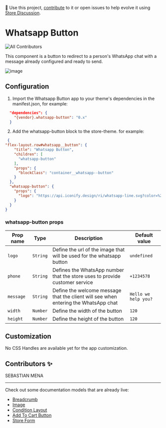 📢 Use this project, [contribute](https://github.com/{OrganizationName}/{AppName}) to it or open issues to help evolve it using [Store Discussion](https://github.com/vtex-apps/store-discussion).

# Whatsapp Button

![All Contributors](https://img.shields.io/badge/all_contributors-1-green.svg?style=flat-square)



This component is a button to redirect to a person's WhatsApp chat with a message already configured and ready to send.


<img  alt="image" src="https://res.cloudinary.com/dafsjo7al/image/upload/v1677007536/button_tzt3sd.png">

## Configuration 

1. Import the Whatsapp Button app to your theme's dependencies in the manifest.json, for example:
```json
  "dependencies": {
    "{vendor}.whatsapp-button": "0.x"
  }
 ```
 
 2. Add the whatsapp-button block to the store-theme. for example:
```json
 {
"flex-layout.row#whatsapp__button": {
    "title": "Whatsapp Button",
    "children": [
      "whatsapp-button"
    ],
    "props": {
      "blockClass": "container__whatsapp--button"
    }
  },
  "whatsapp-button": {
    "props": {
      "logo": "https://api.iconify.design/ri/whatsapp-line.svg?color=%23f25529&width=38"
    }
  }
}
   ```
 ### whatsapp-button props

| Prop name    | Type            | Description                                                                               | Default value    |
| ------------ | --------------- | ----------------------------------------------------------------------------------------- | ---------------- | 
| `logo`       | `String`        | Define the url of the image that will be used for the whatsapp button                     | `undefined` |
| `phone`      | `String`        | Defines the WhatsApp number that the store uses to provide customer  service              | `+1234578` |
| `message`    | `String`        | Define the welcome message that the client will see when entering the WhatsApp chat       | `Hello we help you?` |
| `width`      | `Number`        | Define the width of the button                                                            | `120` |
| `height`     | `Number`        | Define the height of the button                                                           | `120` |


## Customization

No CSS Handles are available yet for the app customization.

<!-- DOCS-IGNORE:start -->

## Contributors ✨

SEBASTIAN MENA
<!-- DOCS-IGNORE:end -->

---- 

Check out some documentation models that are already live: 
- [Breadcrumb](https://github.com/vtex-apps/breadcrumb)
- [Image](https://vtex.io/docs/components/general/vtex.store-components/image)
- [Condition Layout](https://vtex.io/docs/components/all/vtex.condition-layout@1.1.6/)
- [Add To Cart Button](https://vtex.io/docs/components/content-blocks/vtex.add-to-cart-button@0.9.0/)
- [Store Form](https://vtex.io/docs/components/all/vtex.store-form@0.3.4/)
